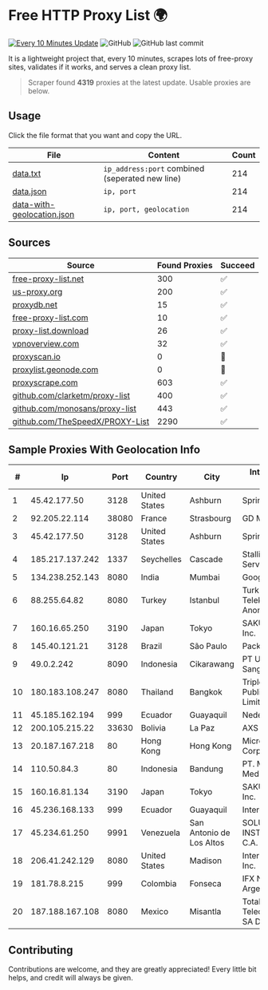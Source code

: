 
# Free HTTP Proxy List 🌍

[![Every 10 Minutes Update](https://github.com/mertguvencli/http-proxy-list/actions/workflows/main.yml/badge.svg?branch=main)](https://github.com/mertguvencli/http-proxy-list/actions/workflows/main.yml)
![GitHub](https://img.shields.io/github/license/mertguvencli/http-proxy-list)
![GitHub last commit](https://img.shields.io/github/last-commit/mertguvencli/http-proxy-list)

It is a lightweight project that, every 10 minutes, scrapes lots of free-proxy sites, validates if it works, and serves a clean proxy list.


> Scraper found **4319** proxies at the latest update. Usable proxies are below.

## Usage

Click the file format that you want and copy the URL.


|File|Content|Count|
|----|-------|-----|
|[data.txt](https://raw.githubusercontent.com/mertguvencli/http-proxy-list/main/proxy-list/data.txt)|`ip_address:port` combined (seperated new line)|214|
|[data.json](https://raw.githubusercontent.com/mertguvencli/http-proxy-list/main/proxy-list/data.json)|`ip, port`|214|
|[data-with-geolocation.json](https://raw.githubusercontent.com/mertguvencli/http-proxy-list/main/proxy-list/data-with-geolocation.json)|`ip, port, geolocation`|214|

## Sources

|Source|Found Proxies|Succeed|
|------|-------------|-------|
|[free-proxy-list.net](https://free-proxy-list.net)|300|✅|
|[us-proxy.org](https://www.us-proxy.org)|200|✅|
|[proxydb.net](http://proxydb.net)|15|✅|
|[free-proxy-list.com](https://free-proxy-list.com/?page=&port=&type%5B%5D=http&type%5B%5D=https&up_time=0&search=Search)|10|✅|
|[proxy-list.download](https://www.proxy-list.download/HTTP)|26|✅|
|[vpnoverview.com](https://vpnoverview.com/privacy/anonymous-browsing/free-proxy-servers)|32|✅|
|[proxyscan.io](https://www.proxyscan.io)|0|🚫|
|[proxylist.geonode.com](https://proxylist.geonode.com/api/proxy-list?limit=300&page=1&sort_by=lastChecked&sort_type=desc&protocols=http,https)|0|🚫|
|[proxyscrape.com](https://api.proxyscrape.com/v2/?request=displayproxies&protocol=http&timeout=10000&country=all&ssl=all&anonymity=all)|603|✅|
|[github.com/clarketm/proxy-list](https://raw.githubusercontent.com/clarketm/proxy-list/master/proxy-list-raw.txt)|400|✅|
|[github.com/monosans/proxy-list](https://raw.githubusercontent.com/monosans/proxy-list/main/proxies/http.txt)|443|✅|
|[github.com/TheSpeedX/PROXY-List](https://raw.githubusercontent.com/TheSpeedX/PROXY-List/master/http.txt)|2290|✅|


## Sample Proxies With Geolocation Info

|#|Ip|Port|Country|City|Internet Service Provider|
|-|--|----|-------|----|-------------------------|
|1|45.42.177.50|3128|United States|Ashburn|Sprint|
|2|92.205.22.114|38080|France|Strasbourg|GD MASS Network|
|3|45.42.177.50|3128|United States|Ashburn|Sprint|
|4|185.217.137.242|1337|Seychelles|Cascade|Stallion Network Services Limited|
|5|134.238.252.143|8080|India|Mumbai|Google LLC|
|6|88.255.64.82|8080|Turkey|Istanbul|Turk Telekomunikasyon Anonim Sirketi|
|7|160.16.65.250|3190|Japan|Tokyo|SAKURA Internet Inc.|
|8|145.40.121.21|3128|Brazil|São Paulo|Packet Host, Inc.|
|9|49.0.2.242|8090|Indonesia|Cikarawang|PT Usaha Adi Sanggoro|
|10|180.183.108.247|8080|Thailand|Bangkok|Triple T Broadband Public Company Limited|
|11|45.185.162.194|999|Ecuador|Guayaquil|Nedetel S.A.|
|12|200.105.215.22|33630|Bolivia|La Paz|AXS Bolivia S. A.|
|13|20.187.167.218|80|Hong Kong|Hong Kong|Microsoft Corporation|
|14|110.50.84.3|80|Indonesia|Bandung|PT. MNC Kabel Mediacom|
|15|160.16.81.134|3190|Japan|Tokyo|SAKURA Internet Inc.|
|16|45.236.168.133|999|Ecuador|Guayaquil|Intercommerce S.A.|
|17|45.234.61.250|9991|Venezuela|San Antonio de Los Altos|SOLUCIONES INSTALRED CH&C C.A.|
|18|206.41.242.129|8080|United States|Madison|Internet Doorway, Inc.|
|19|181.78.8.215|999|Colombia|Fonseca|IFX Networks Argentina S.R.L|
|20|187.188.167.108|8080|Mexico|Misantla|Total Play Telecomunicaciones SA De CV|



## Contributing

Contributions are welcome, and they are greatly appreciated! Every
little bit helps, and credit will always be given.

